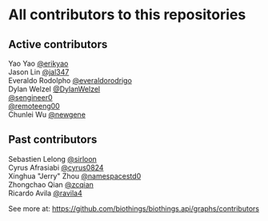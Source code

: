 # All contributors to this repositories

## Active contributors

Yao Yao [@erikyao](https://github.com/erikyao) <br />
Jason Lin [@jal347](https://github.com/jal347) <br />
Everaldo Rodolpho [@everaldorodrigo](https://github.com/everaldorodrigo) <br />
Dylan Welzel [@DylanWelzel](https://github.com/DylanWelzel) <br />
[@sengineer0](https://github.com/sengineer0) <br />
[@remoteeng00](https://github.com/remoteeng00) <br />
Chunlei Wu [@newgene](https://github.com/newgene) <br />

## Past contributors

Sebastien Lelong [@sirloon](https://github.com/sirloon) <br />
Cyrus Afrasiabi [@cyrus0824](https://github.com/cyrus0824) <br />
Xinghua "Jerry" Zhou [@namespacestd0](https://github.com/namespacestd0) <br />
Zhongchao Qian [@zcqian](https://github.com/zcqian) <br />
Ricardo Avila [@ravila4](https://github.com/ravila4) <br />

See more at:
https://github.com/biothings/biothings.api/graphs/contributors
